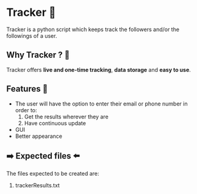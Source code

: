 # Tracker 👻

Tracker is a python script which keeps track the followers and/or the followings of a user.

## Why Tracker ? 🤔
Tracker offers **live and one-time tracking**, **data storage** and **easy to use**.

## Features 🎈

- The user will have the option to enter their email or phone number in order to:
  1) Get the results wherever they are
  2) Have continuous update
- GUI
- Better appearance

## ➡️ Expected files ⬅️
The files expected to be created are:
  1) trackerResults.txt
